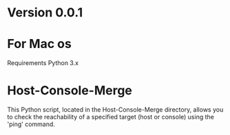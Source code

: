 # Version 0.0.1

# For Mac os

Requirements
Python 3.x

# Host-Console-Merge

This Python script, located in the Host-Console-Merge directory, allows you to check the reachability of a specified target (host or console) using the 'ping' command.

